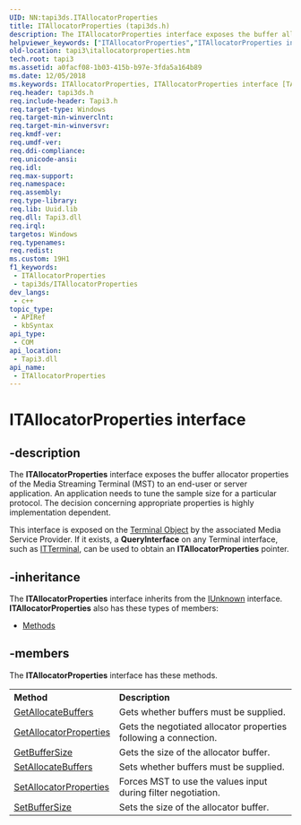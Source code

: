 ```yaml
---
UID: NN:tapi3ds.ITAllocatorProperties
title: ITAllocatorProperties (tapi3ds.h)
description: The ITAllocatorProperties interface exposes the buffer allocator properties of the Media Streaming Terminal (MST) to an end-user or server application.
helpviewer_keywords: ["ITAllocatorProperties","ITAllocatorProperties interface [TAPI 2.2]","ITAllocatorProperties interface [TAPI 2.2]","described","_tapi3_itallocatorproperties","tapi3.itallocatorproperties","tapi3ds/ITAllocatorProperties"]
old-location: tapi3\itallocatorproperties.htm
tech.root: tapi3
ms.assetid: a0facf08-1b03-415b-b97e-3fda5a164b89
ms.date: 12/05/2018
ms.keywords: ITAllocatorProperties, ITAllocatorProperties interface [TAPI 2.2], ITAllocatorProperties interface [TAPI 2.2],described, _tapi3_itallocatorproperties, tapi3.itallocatorproperties, tapi3ds/ITAllocatorProperties
req.header: tapi3ds.h
req.include-header: Tapi3.h
req.target-type: Windows
req.target-min-winverclnt: 
req.target-min-winversvr: 
req.kmdf-ver: 
req.umdf-ver: 
req.ddi-compliance: 
req.unicode-ansi: 
req.idl: 
req.max-support: 
req.namespace: 
req.assembly: 
req.type-library: 
req.lib: Uuid.lib
req.dll: Tapi3.dll
req.irql: 
targetos: Windows
req.typenames: 
req.redist: 
ms.custom: 19H1
f1_keywords:
 - ITAllocatorProperties
 - tapi3ds/ITAllocatorProperties
dev_langs:
 - c++
topic_type:
 - APIRef
 - kbSyntax
api_type:
 - COM
api_location:
 - Tapi3.dll
api_name:
 - ITAllocatorProperties
---
```


# ITAllocatorProperties interface


## -description

The 
<b>ITAllocatorProperties</b> interface exposes the buffer allocator properties of the Media Streaming Terminal (MST) to an end-user or server application. An application needs to tune the sample size for a particular protocol. The decision concerning appropriate properties is highly implementation dependent.

This interface is exposed on the 
<a href="/windows/desktop/Tapi/terminal-object">Terminal Object</a> by the associated Media Service Provider. If it exists, a <b>QueryInterface</b> on any Terminal interface, such as 
<a href="/windows/desktop/api/tapi3if/nn-tapi3if-itterminal">ITTerminal</a>, can be used to obtain an 
<b>ITAllocatorProperties</b> pointer.

## -inheritance

The <b xmlns:loc="http://microsoft.com/wdcml/l10n">ITAllocatorProperties</b> interface inherits from the <a href="/windows/desktop/api/unknwn/nn-unknwn-iunknown">IUnknown</a> interface. <b>ITAllocatorProperties</b> also has these types of members:
<ul>
<li><a href="https://docs.microsoft.com/">Methods</a></li>
</ul>

## -members

The <b>ITAllocatorProperties</b> interface has these methods.
<table class="members" id="memberListMethods">
<tr>
<th align="left" width="37%">Method</th>
<th align="left" width="63%">Description</th>
</tr>
<tr data="declared;">
<td align="left" width="37%">
<a href="/windows/desktop/api/tapi3/nf-tapi3-itallocatorproperties-getallocatebuffers">GetAllocateBuffers</a>
</td>
<td align="left" width="63%">
Gets whether buffers must be supplied.

</td>
</tr>
<tr data="declared;">
<td align="left" width="37%">
<a href="/windows/desktop/api/tapi3/nf-tapi3-itallocatorproperties-getallocatorproperties">GetAllocatorProperties</a>
</td>
<td align="left" width="63%">
Gets the negotiated allocator properties following a connection.

</td>
</tr>
<tr data="declared;">
<td align="left" width="37%">
<a href="/windows/desktop/api/tapi3/nf-tapi3-itallocatorproperties-getbuffersize">GetBufferSize</a>
</td>
<td align="left" width="63%">
Gets the size of the allocator buffer.

</td>
</tr>
<tr data="declared;">
<td align="left" width="37%">
<a href="/windows/desktop/api/tapi3/nf-tapi3-itallocatorproperties-setallocatebuffers">SetAllocateBuffers</a>
</td>
<td align="left" width="63%">
Sets whether buffers must be supplied.

</td>
</tr>
<tr data="declared;">
<td align="left" width="37%">
<a href="/windows/desktop/api/tapi3/nf-tapi3-itallocatorproperties-setallocatorproperties">SetAllocatorProperties</a>
</td>
<td align="left" width="63%">
Forces MST to use the values input during filter negotiation.

</td>
</tr>
<tr data="declared;">
<td align="left" width="37%">
<a href="/windows/desktop/api/tapi3/nf-tapi3-itallocatorproperties-setbuffersize">SetBufferSize</a>
</td>
<td align="left" width="63%">
Sets the size of the allocator buffer.

</td>
</tr>
</table>